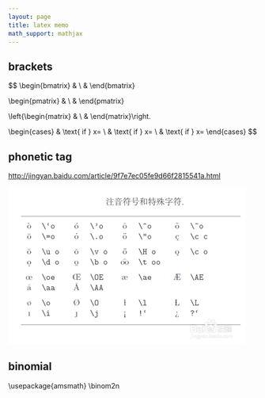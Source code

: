 ```yaml
---
layout: page
title: latex memo
math_support: mathjax
---
```



## brackets

$$
\begin{bmatrix}
 & \\ 
 & 
\end{bmatrix}

\begin{pmatrix}
 & \\ 
 & 
\end{pmatrix}

\left\{\begin{matrix}
 & \\ 
 & 
\end{matrix}\right.

\begin{cases}
 & \text{ if } x= \\ 
 & \text{ if } x= \\ 
 & \text{ if } x= 
\end{cases}
$$

## phonetic tag
http://jingyan.baidu.com/article/9f7e7ec05fe9d66f2815541a.html

<div><img class="transparent" alt="http://h.hiphotos.baidu.com/exp/w=480/sign=c3aaa44f1ad8bc3ec60807c2b28ba6c8/d31b0ef41bd5ad6e72ef759f82cb39dbb6fd3cb4.jpg" src="resources/B6D33B5B38935DAEEE464232B72F4CC1.png"><br></div>

## binomial

\usepackage{amsmath}
\binom2n




